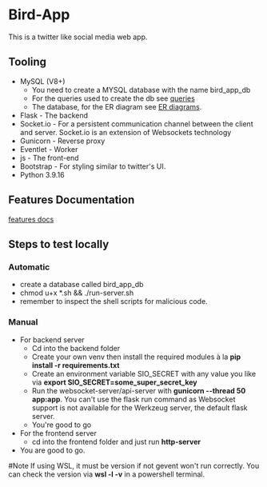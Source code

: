 # Bird-App
This is a twitter like social media web app.
## Tooling
- MySQL (V8+)
  + You need to create a MYSQL database with the name bird_app_db
  + For the queries used to create the db see [queries](https://github.com/DCWhiteSnake/Bird-App/blob/main/queries.sql "SQL queries")
  + The database, for the ER diagram see [ER diagrams](https://github.com/DCWhiteSnake/Bird-App/blob/main/EntityDiagrams.png "Entity relationship diagrams").
- Flask - The backend
- Socket.io - For a persistent communication channel between the client and server. Socket.io is an extension of Websockets technology
- Gunicorn - Reverse proxy
- Eventlet - Worker
- js - The front-end
- Bootstrap - For styling similar to twitter's UI.
- Python 3.9.16

## Features Documentation
[features docs](https://docs.google.com/document/d/1RQ72CZiRPJc57sB8Fo55bvQZwyeNnT3A826h4QdkBfc/edit?usp=sharing "Features to be implemented")

## Steps to test locally
### Automatic
- create a database called bird_app_db
- chmod u+x *.sh && ./run-server.sh
- remember to inspect the shell scripts for malicious code.

### Manual
- For backend server 
  + Cd into the backend folder
  + Create your own venv then install the required modules à la **pip install -r requirements.txt**
  + Create an environment variable SIO_SECRET with any value you like via **export SIO_SECRET=some_super_secret_key**
  + Run the websocket-server/api-server with **gunicorn --thread 50 app:app**. You can't use the flask run command as Websocket support is not available for the Werkzeug server, the default flask server.
  + You're good to go
- For the frontend server
  + cd into the frontend folder and just run **http-server**
- You are good to go.


#Note
If using WSL, it must be version if not gevent won't run correctly. You can check the version via **wsl -l -v** in a powershell terminal.
